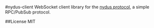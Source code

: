 #nydus-client
WebSocket client library for the [nydus protocol](https://github.com/tec27/nydus-protocol), a simple RPC/PubSub protocol.

##License
MIT
